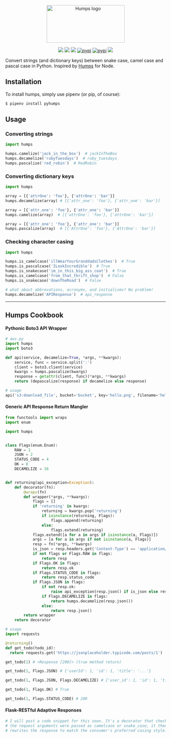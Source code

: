 <p align="center">
  <img src="https://raw.githubusercontent.com/nficano/humps/master/artwork/humps.png" alt="Humps logo" width="245" height="118">
  <div align="center">
    <a href="https://travis-ci.org/nficano/humps"><img src="https://travis-ci.org/nficano/humps.svg?branch=master" /></a>  
    <a href="http://humps.readthedocs.io/en/latest/?badge=latest"><img src="https://readthedocs.org/projects/humps/badge/?version=latest" /></a>
    <a href="https://coveralls.io/github/nficano/humps?branch=master"><img src="https://coveralls.io/repos/github/nficano/humps/badge.svg?branch=master#cachebus" /></a>
    <a href="https://pypi.org/project/pyhumps/"><img src="https://img.shields.io/pypi/v/pyhumps.svg#cachebust" alt="pypi"></a>
    <a href="https://pypi.org/project/pyhumps/"><img src="https://img.shields.io/pypi/dm/pyhumps.svg" alt="pypi"></a>
    <a href="https://pypi.python.org/pypi/pyhumps/"><img src="https://img.shields.io/pypi/pyversions/pyhumps.svg" /></a>
  </div>
</p>


Convert strings (and dictionary keys) between snake case, camel case and pascal case in Python. Inspired by [Humps](https://github.com/domchristie/humps) for Node.

## Installation

To install humps, simply use pipenv (or pip, of course):

```bash
$ pipenv install pyhumps
```

## Usage

### Converting strings

```python
import humps

humps.camelize('jack_in_the_box')  # jackInTheBox
humps.decamelize('rubyTuesdays')  # ruby_tuesdays
humps.pascalize('red_robin')  # RedRobin
```

### Converting dictionary keys

```python
import humps

array = [{'attrOne': 'foo'}, {'attrOne': 'bar'}]
humps.decamelize(array) # [{'attr_one': 'foo'}, {'attr_one': 'bar'}]

array = [{'attr_one': 'foo'}, {'attr_one': 'bar'}]
humps.camelize(array)  # [{'attrOne': 'foo'}, {'attrOne': 'bar'}]

array = [{'attr_one': 'foo'}, {'attr_one': 'bar'}]
humps.pascalize(array)  # [{'AttrOne': 'foo'}, {'AttrOne': 'bar'}]
```

### Checking character casing
```python
import humps

humps.is_camelcase('illWearYourGranddadsClothes')  # True
humps.is_pascalcase('ILookIncredible')  # True
humps.is_snakecase('im_in_this_big_ass_coat')  # True
humps.is_camelcase('from_that_thrift_shop')  # False
humps.is_snakecase('downTheRoad')  # False

# what about abbrevations, acronyms, and initialisms? No problem!
humps.decamelize('APIResponse')  # api_response
```

<hr>

## Humps Cookbook

#### Pythonic Boto3 API Wrapper

```python
# aws.py
import humps
import boto3

def api(service, decamelize=True, *args, **kwargs):
    service, func = service.split(':')
    client = boto3.client(service)
    kwargs = humps.pascalize(kwargs)
    response = getattr(client, func)(*args, **kwargs)
    return (depascalize(response) if decamelize else response)

# usage
api('s3:download_file', bucket='bucket', key='hello.png', filename='hello.png')
```


#### Generic API Response Return Mangler

```python
from functools import wraps
import enum

import humps


class Flags(enum.Enum):
    RAW = 1
    JSON = 2
    STATUS_CODE = 4
    OK = 8
    DECAMELIZE = 16


def returning(api_exception=Exception):
    def decorator(fn):
        @wraps(fn)
        def wrapper(*args, **kwargs):
            flags = []
            if 'returning' in kwargs:
                returning = kwargs.pop('returning')
                if isinstance(returning, Flags):
                    flags.append(returning)
                else:
                    flags.extend(returning)
            flags.extend([a for a in args if isinstance(a, Flags)])
            args = [a for a in args if not isinstance(a, Flags)]
            resp = fn(*args, **kwargs)
            is_json = resp.headers.get('Content-Type') == 'application/json'
            if not flags or Flags.RAW in flags:
                return resp
            if Flags.OK in flags:
                return resp.ok
            if Flags.STATUS_CODE in flags:
                return resp.status_code
            if Flags.JSON in flags:
                if not resp.ok:
                    raise api_exception(resp.json() if is_json else resp.text)
                if Flags.DECAMELIZE in flags:
                    return humps.decamelize(resp.json())
                else:
                    return resp.json()
        return wrapper
    return decorator

# usage
import requests

@returning()
def get_todo(todo_id):
  return requests.get('https://jsonplaceholder.typicode.com/posts/1')

get_todo(1) # <Response [200]> (true method return)

get_todo(1, Flags.JSON) # {'userId': 1, 'id': 1, 'title': '...'}

get_todo(1, Flags.JSON, Flags.DECAMELIZE) # {'user_id': 1, 'id': 1, 'title': '...'}

get_todo(1, Flags.OK) # True

get_todo(1, Flags.STATUS_CODE) # 200
```


#### Flask-RESTful Adaptive Responses

```python
# I will post a code snippet for this soon. It's a decorator that checks if
# the request arguments were passed as camelcase or snake_case, it then
# rewrites the response to match the consumer's preferred casing style.
```
